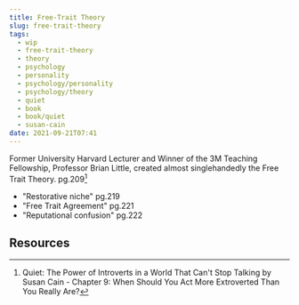 ```yaml
---
title: Free-Trait Theory
slug: free-trait-theory
tags:
  - wip
  - free-trait-theory
  - theory
  - psychology
  - personality
  - psychology/personality
  - psychology/theory
  - quiet
  - book
  - book/quiet
  - susan-cain
date: 2021-09-21T07:41
---
```



Former University Harvard Lecturer and Winner of the 3M Teaching Fellowship,
Professor Brian Little, created almost singlehandedly the Free Trait Theory.
pg.209[^1]

- "Restorative niche" pg.219
- "Free Trait Agreement" pg.221
- "Reputational confusion" pg.222


## Resources

[^1]: Quiet: The Power of Introverts in a World That Can't Stop Talking by Susan Cain - Chapter 9: When Should You Act More Extroverted Than You Really Are?

